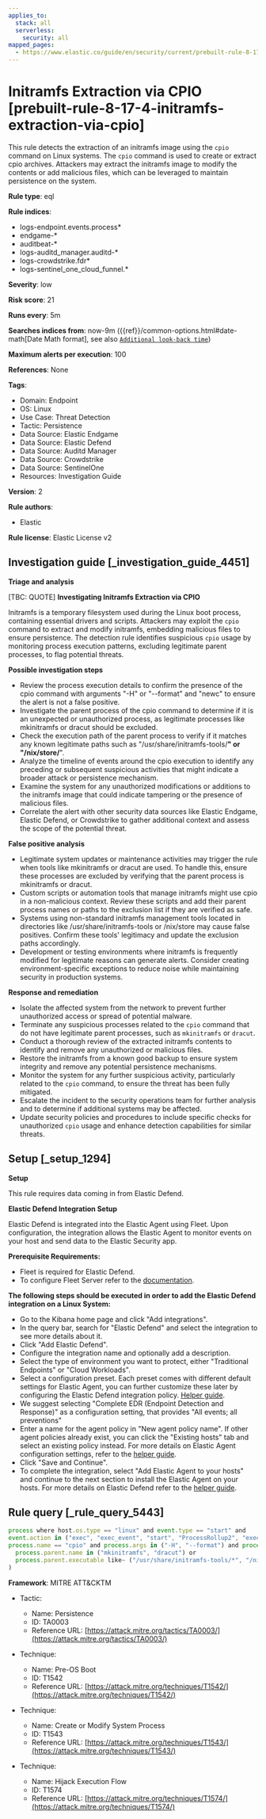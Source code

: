```yaml
---
applies_to:
  stack: all
  serverless:
    security: all
mapped_pages:
  - https://www.elastic.co/guide/en/security/current/prebuilt-rule-8-17-4-initramfs-extraction-via-cpio.html
---
```


# Initramfs Extraction via CPIO [prebuilt-rule-8-17-4-initramfs-extraction-via-cpio]

This rule detects the extraction of an initramfs image using the `cpio` command on Linux systems. The `cpio` command is used to create or extract cpio archives. Attackers may extract the initramfs image to modify the contents or add malicious files, which can be leveraged to maintain persistence on the system.

**Rule type**: eql

**Rule indices**:

* logs-endpoint.events.process*
* endgame-*
* auditbeat-*
* logs-auditd_manager.auditd-*
* logs-crowdstrike.fdr*
* logs-sentinel_one_cloud_funnel.*

**Severity**: low

**Risk score**: 21

**Runs every**: 5m

**Searches indices from**: now-9m ({{ref}}/common-options.html#date-math[Date Math format], see also [`Additional look-back time`](docs-content://solutions/security/detect-and-alert/create-detection-rule.md#rule-schedule))

**Maximum alerts per execution**: 100

**References**: None

**Tags**:

* Domain: Endpoint
* OS: Linux
* Use Case: Threat Detection
* Tactic: Persistence
* Data Source: Elastic Endgame
* Data Source: Elastic Defend
* Data Source: Auditd Manager
* Data Source: Crowdstrike
* Data Source: SentinelOne
* Resources: Investigation Guide

**Version**: 2

**Rule authors**:

* Elastic

**Rule license**: Elastic License v2

## Investigation guide [_investigation_guide_4451]

**Triage and analysis**

[TBC: QUOTE]
**Investigating Initramfs Extraction via CPIO**

Initramfs is a temporary filesystem used during the Linux boot process, containing essential drivers and scripts. Attackers may exploit the `cpio` command to extract and modify initramfs, embedding malicious files to ensure persistence. The detection rule identifies suspicious `cpio` usage by monitoring process execution patterns, excluding legitimate parent processes, to flag potential threats.

**Possible investigation steps**

* Review the process execution details to confirm the presence of the cpio command with arguments "-H" or "--format" and "newc" to ensure the alert is not a false positive.
* Investigate the parent process of the cpio command to determine if it is an unexpected or unauthorized process, as legitimate processes like mkinitramfs or dracut should be excluded.
* Check the execution path of the parent process to verify if it matches any known legitimate paths such as "/usr/share/initramfs-tools/**" or "/nix/store/**".
* Analyze the timeline of events around the cpio execution to identify any preceding or subsequent suspicious activities that might indicate a broader attack or persistence mechanism.
* Examine the system for any unauthorized modifications or additions to the initramfs image that could indicate tampering or the presence of malicious files.
* Correlate the alert with other security data sources like Elastic Endgame, Elastic Defend, or Crowdstrike to gather additional context and assess the scope of the potential threat.

**False positive analysis**

* Legitimate system updates or maintenance activities may trigger the rule when tools like mkinitramfs or dracut are used. To handle this, ensure these processes are excluded by verifying that the parent process is mkinitramfs or dracut.
* Custom scripts or automation tools that manage initramfs might use cpio in a non-malicious context. Review these scripts and add their parent process names or paths to the exclusion list if they are verified as safe.
* Systems using non-standard initramfs management tools located in directories like /usr/share/initramfs-tools or /nix/store may cause false positives. Confirm these tools' legitimacy and update the exclusion paths accordingly.
* Development or testing environments where initramfs is frequently modified for legitimate reasons can generate alerts. Consider creating environment-specific exceptions to reduce noise while maintaining security in production systems.

**Response and remediation**

* Isolate the affected system from the network to prevent further unauthorized access or spread of potential malware.
* Terminate any suspicious processes related to the `cpio` command that do not have legitimate parent processes, such as `mkinitramfs` or `dracut`.
* Conduct a thorough review of the extracted initramfs contents to identify and remove any unauthorized or malicious files.
* Restore the initramfs from a known good backup to ensure system integrity and remove any potential persistence mechanisms.
* Monitor the system for any further suspicious activity, particularly related to the `cpio` command, to ensure the threat has been fully mitigated.
* Escalate the incident to the security operations team for further analysis and to determine if additional systems may be affected.
* Update security policies and procedures to include specific checks for unauthorized `cpio` usage and enhance detection capabilities for similar threats.


## Setup [_setup_1294]

**Setup**

This rule requires data coming in from Elastic Defend.

**Elastic Defend Integration Setup**

Elastic Defend is integrated into the Elastic Agent using Fleet. Upon configuration, the integration allows the Elastic Agent to monitor events on your host and send data to the Elastic Security app.

**Prerequisite Requirements:**

* Fleet is required for Elastic Defend.
* To configure Fleet Server refer to the [documentation](docs-content://reference/ingestion-tools/fleet/fleet-server.md).

**The following steps should be executed in order to add the Elastic Defend integration on a Linux System:**

* Go to the Kibana home page and click "Add integrations".
* In the query bar, search for "Elastic Defend" and select the integration to see more details about it.
* Click "Add Elastic Defend".
* Configure the integration name and optionally add a description.
* Select the type of environment you want to protect, either "Traditional Endpoints" or "Cloud Workloads".
* Select a configuration preset. Each preset comes with different default settings for Elastic Agent, you can further customize these later by configuring the Elastic Defend integration policy. [Helper guide](docs-content://solutions/security/configure-elastic-defend/configure-an-integration-policy-for-elastic-defend.md).
* We suggest selecting "Complete EDR (Endpoint Detection and Response)" as a configuration setting, that provides "All events; all preventions"
* Enter a name for the agent policy in "New agent policy name". If other agent policies already exist, you can click the "Existing hosts" tab and select an existing policy instead. For more details on Elastic Agent configuration settings, refer to the [helper guide](docs-content://reference/ingestion-tools/fleet/agent-policy.md).
* Click "Save and Continue".
* To complete the integration, select "Add Elastic Agent to your hosts" and continue to the next section to install the Elastic Agent on your hosts. For more details on Elastic Defend refer to the [helper guide](docs-content://solutions/security/configure-elastic-defend/install-elastic-defend.md).


## Rule query [_rule_query_5443]

```js
process where host.os.type == "linux" and event.type == "start" and
event.action in ("exec", "exec_event", "start", "ProcessRollup2", "executed") and
process.name == "cpio" and process.args in ("-H", "--format") and process.args == "newc" and not (
  process.parent.name in ("mkinitramfs", "dracut") or
  process.parent.executable like~ ("/usr/share/initramfs-tools/*", "/nix/store/*")
)
```

**Framework**: MITRE ATT&CKTM

* Tactic:

    * Name: Persistence
    * ID: TA0003
    * Reference URL: [https://attack.mitre.org/tactics/TA0003/](https://attack.mitre.org/tactics/TA0003/)

* Technique:

    * Name: Pre-OS Boot
    * ID: T1542
    * Reference URL: [https://attack.mitre.org/techniques/T1542/](https://attack.mitre.org/techniques/T1542/)

* Technique:

    * Name: Create or Modify System Process
    * ID: T1543
    * Reference URL: [https://attack.mitre.org/techniques/T1543/](https://attack.mitre.org/techniques/T1543/)

* Technique:

    * Name: Hijack Execution Flow
    * ID: T1574
    * Reference URL: [https://attack.mitre.org/techniques/T1574/](https://attack.mitre.org/techniques/T1574/)



